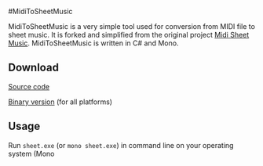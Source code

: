 #MidiToSheetMusic

MidiToSheetMusic is a very simple tool used for conversion from MIDI file to sheet music. It is forked and simplified from the original project [Midi Sheet Music](http://midisheetmusic.sourceforge.net/). MidiToSheetMusic is written in C# and Mono.

## Download

[Source code](https://github.com/BYVoid/MidiToSheetMusic/archive/master.zip)

[Binary version](http://www.byvoid.com/upload/projects/MidiToSheetMusic/sheet.exe) (for all platforms)

## Usage

Run ``sheet.exe`` (or ``mono sheet.exe``) in command line on your operating system (Mono